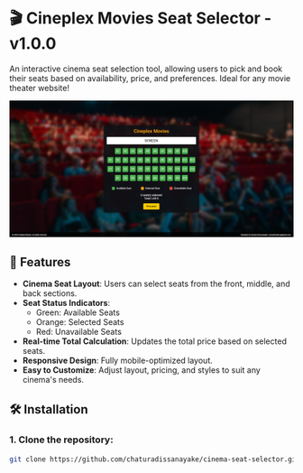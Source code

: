 # 🎬 Cineplex Movies Seat Selector - v1.0.0

An interactive cinema seat selection tool, allowing users to pick and book their seats based on availability, price, and preferences. Ideal for any movie theater website!

![Cineplex Movies Seat Selector](https://github.com/chaturadissanayake/cinema-seat-selector/blob/dde0a023489e0317f21353aaa3a7c14374801633/Assets/Screenshot%202024-09-28%20001427.png)

## 🚀 Features

- **Cinema Seat Layout**: Users can select seats from the front, middle, and back sections.
- **Seat Status Indicators**:
  - Green: Available Seats
  - Orange: Selected Seats
  - Red: Unavailable Seats
- **Real-time Total Calculation**: Updates the total price based on selected seats.
- **Responsive Design**: Fully mobile-optimized layout.
- **Easy to Customize**: Adjust layout, pricing, and styles to suit any cinema's needs.

## 🛠️ Installation

### 1. Clone the repository:

```bash
git clone https://github.com/chaturadissanayake/cinema-seat-selector.git
